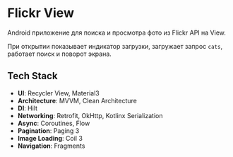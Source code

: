 # Flickr View

Android приложение для поиска и просмотра фото из Flickr API на View.

При открытии показывает индикатор загрузки, загружает запрос `cats`, работает поиск и поворот экрана.

## Tech Stack

- **UI**: Recycler View, Material3
- **Architecture**: MVVM, Clean Architecture
- **DI**: Hilt
- **Networking**: Retrofit, OkHttp, Kotlinx Serialization
- **Async**: Coroutines, Flow
- **Pagination**: Paging 3
- **Image Loading**: Coil 3
- **Navigation**: Fragments
